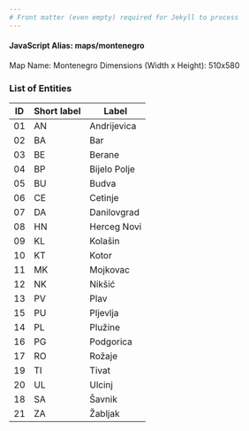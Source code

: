 ```yaml
---
# Front matter (even empty) required for Jekyll to process
---
```


#### JavaScript Alias: maps/montenegro

Map Name: Montenegro
Dimensions (Width x Height): 510x580





### List of Entities

ID | Short label | Label
---|---|---|
01|AN|Andrijevica
02|BA|Bar
03|BE|Berane
04|BP|Bijelo Polje
05|BU|Budva
06|CE|Cetinje
07|DA|Danilovgrad
08|HN|Herceg Novi
09|KL|Kolašin
10|KT|Kotor
11|MK|Mojkovac
12|NK|Nikšić
13|PV|Plav
15|PU|Pljevlja
14|PL|Plužine
16|PG|Podgorica
17|RO|Rožaje
19|TI|Tivat
20|UL|Ulcinj
18|SA|Šavnik
21|ZA|Žabljak

